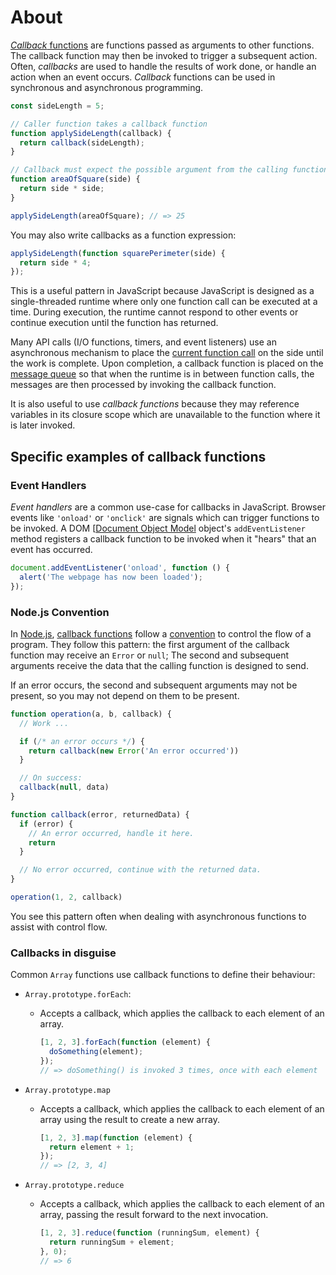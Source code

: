 # About

[_Callback_ functions][wiki-callbacks] are functions passed as arguments to other functions. The callback function may then be invoked to trigger a subsequent action. Often, _callbacks_ are used to handle the results of work done, or handle an action when an event occurs. _Callback_ functions can be used in synchronous and asynchronous programming.

```javascript
const sideLength = 5;

// Caller function takes a callback function
function applySideLength(callback) {
  return callback(sideLength);
}

// Callback must expect the possible argument from the calling function
function areaOfSquare(side) {
  return side * side;
}

applySideLength(areaOfSquare); // => 25
```

You may also write callbacks as a function expression:

```javascript
applySideLength(function squarePerimeter(side) {
  return side * 4;
});
```

This is a useful pattern in JavaScript because JavaScript is designed as a single-threaded runtime where only one function call can be executed at a time. During execution, the runtime cannot respond to other events or continue execution until the function has returned.

Many API calls (I/O functions, timers, and event listeners) use an asynchronous mechanism to place the [current function call][mdn-concurrency-stack] on the side until the work is complete. Upon completion, a callback function is placed on the [message queue][mdn-concurrency-queue] so that when the runtime is in between function calls, the messages are then processed by invoking the callback function.

It is also useful to use _callback functions_ because they may reference variables in its closure scope which are unavailable to the function where it is later invoked.

## Specific examples of callback functions

### Event Handlers

_Event handlers_ are a common use-case for callbacks in JavaScript. Browser events like `'onload'` or `'onclick'` are signals which can trigger functions to be invoked. A DOM [[Document Object Model](mdn-dom) object's `addEventListener` method registers a callback function to be invoked when it "hears" that an event has occurred.

```javascript
document.addEventListener('onload', function () {
  alert('The webpage has now been loaded');
});
```

### Node.js Convention

In [Node.js][nodejs], [callback functions][node-callbacks] follow a [convention][node-error-convention] to control the flow of a program. They follow this pattern: the first argument of the callback function may receive an `Error` or `null`; The second and subsequent arguments receive the data that the calling function is designed to send.

If an error occurs, the second and subsequent arguments may not be present, so you may not depend on them to be present.

```javascript
function operation(a, b, callback) {
  // Work ...

  if (/* an error occurs */) {
    return callback(new Error('An error occurred'))
  }

  // On success:
  callback(null, data)
}

function callback(error, returnedData) {
  if (error) {
    // An error occurred, handle it here.
    return
  }

  // No error occurred, continue with the returned data.
}

operation(1, 2, callback)
```

You see this pattern often when dealing with asynchronous functions to assist with control flow.

### Callbacks in disguise

Common `Array` functions use callback functions to define their behaviour:

- `Array.prototype.forEach`:

  - Accepts a callback, which applies the callback to each element of an array.

    ```javascript
    [1, 2, 3].forEach(function (element) {
      doSomething(element);
    });
    // => doSomething() is invoked 3 times, once with each element
    ```

- `Array.prototype.map`

  - Accepts a callback, which applies the callback to each element of an array using the result to create a new array.

    ```javascript
    [1, 2, 3].map(function (element) {
      return element + 1;
    });
    // => [2, 3, 4]
    ```

- `Array.prototype.reduce`

  - Accepts a callback, which applies the callback to each element of an array, passing the result forward to the next invocation.

    ```javascript
    [1, 2, 3].reduce(function (runningSum, element) {
      return runningSum + element;
    }, 0);
    // => 6
    ```

[mdn-callbacks]: https://developer.mozilla.org/en-US/docs/Glossary/Callback_function
[mdn-concurrency-stack]: https://developer.mozilla.org/en-US/docs/Web/JavaScript/EventLoop#stack
[mdn-concurrency-queue]: https://developer.mozilla.org/en-US/docs/Web/JavaScript/EventLoop#queue
[mdn-dom]: https://developer.mozilla.org/en-US/docs/Web/API/Document_Object_Model
[nodejs]: https://www.nodejs.org
[node-callbacks]: https://nodejs.org/en/knowledge/getting-started/control-flow/what-are-callbacks/
[node-error-convention]: https://nodejs.org/en/knowledge/errors/what-are-the-error-conventions/
[wiki-callbacks]: https://en.wikipedia.org/wiki/Callback_(computer_programming)
